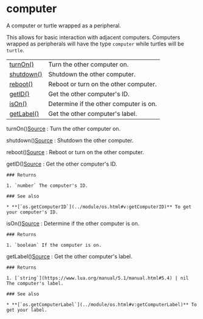 # computer

A computer or turtle wrapped as a peripheral.

This allows for basic interaction with adjacent computers. Computers wrapped as peripherals will have the type
`computer` while turtles will be `turtle`.

|  |  |
| --- | --- |
| [turnOn()](#v:turnOn) | Turn the other computer on. |
| [shutdown()](#v:shutdown) | Shutdown the other computer. |
| [reboot()](#v:reboot) | Reboot or turn on the other computer. |
| [getID()](#v:getID) | Get the other computer's ID. |
| [isOn()](#v:isOn) | Determine if the other computer is on. |
| [getLabel()](#v:getLabel) | Get the other computer's label. |

turnOn()[Source](https://github.com/cc-tweaked/CC-Tweaked/blob/9c0ce27ce6ac568ecdff2a369cf517cb9431279f/projects/common/src/main/java/dan200/computercraft/shared/computer/blocks/ComputerPeripheral.java#L37)
:   Turn the other computer on.

shutdown()[Source](https://github.com/cc-tweaked/CC-Tweaked/blob/9c0ce27ce6ac568ecdff2a369cf517cb9431279f/projects/common/src/main/java/dan200/computercraft/shared/computer/blocks/ComputerPeripheral.java#L50)
:   Shutdown the other computer.

reboot()[Source](https://github.com/cc-tweaked/CC-Tweaked/blob/9c0ce27ce6ac568ecdff2a369cf517cb9431279f/projects/common/src/main/java/dan200/computercraft/shared/computer/blocks/ComputerPeripheral.java#L63)
:   Reboot or turn on the other computer.

getID()[Source](https://github.com/cc-tweaked/CC-Tweaked/blob/9c0ce27ce6ac568ecdff2a369cf517cb9431279f/projects/common/src/main/java/dan200/computercraft/shared/computer/blocks/ComputerPeripheral.java#L79)
:   Get the other computer's ID.

    ### Returns

    1. `number` The computer's ID.

    ### See also

    * **[`os.getComputerID`](../module/os.html#v:getComputerID)** To get your computer's ID.

isOn()[Source](https://github.com/cc-tweaked/CC-Tweaked/blob/9c0ce27ce6ac568ecdff2a369cf517cb9431279f/projects/common/src/main/java/dan200/computercraft/shared/computer/blocks/ComputerPeripheral.java#L90)
:   Determine if the other computer is on.

    ### Returns

    1. `boolean` If the computer is on.

getLabel()[Source](https://github.com/cc-tweaked/CC-Tweaked/blob/9c0ce27ce6ac568ecdff2a369cf517cb9431279f/projects/common/src/main/java/dan200/computercraft/shared/computer/blocks/ComputerPeripheral.java#L102)
:   Get the other computer's label.

    ### Returns

    1. [`string`](https://www.lua.org/manual/5.1/manual.html#5.4) | nil The computer's label.

    ### See also

    * **[`os.getComputerLabel`](../module/os.html#v:getComputerLabel)** To get your label.